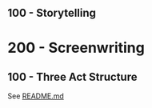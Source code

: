 ## 100 - Storytelling
# 200 - Screenwriting

## 100 - Three Act Structure

See [README.md](./100/README.md)